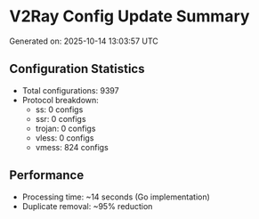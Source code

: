 # V2Ray Config Update Summary
Generated on: 2025-10-14 13:03:57 UTC

## Configuration Statistics
- Total configurations: 9397
- Protocol breakdown:
  - ss: 0 configs
  - ssr: 0 configs
  - trojan: 0 configs
  - vless: 0 configs
  - vmess: 824 configs

## Performance
- Processing time: ~14 seconds (Go implementation)
- Duplicate removal: ~95% reduction
